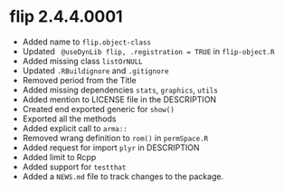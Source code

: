 
# flip 2.4.4.0001

* Added name to `flip.object-class`
* Updated ` @useDynLib flip, .registration = TRUE` in `flip-object.R`
* Added missing class `listOrNULL`
* Updated `.RBuildignore` and `.gitignore`
* Removed period from the Title
* Added missing dependencies `stats`, `graphics`, `utils`
* Added mention to LICENSE file in the DESCRIPTION
* Created end exported generic for `show()`
* Exported all the methods
* Added explicit call to `arma::`
* Removed wrang definition to `rom()` in `permSpace.R`
* Added request for import `plyr` in DESCRIPTION
* Added limit to Rcpp
* Added support for `testthat`
* Added a `NEWS.md` file to track changes to the package.
